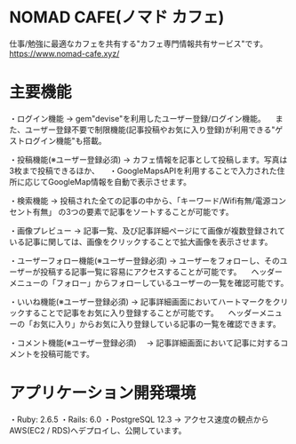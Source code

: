 # NOMAD CAFE(ノマド カフェ)
  仕事/勉強に最適なカフェを共有する"カフェ専門情報共有サービス"です。
  <br>https://www.nomad-cafe.xyz/


# 主要機能
・ログイン機能
 → gem"devise"を利用したユーザー登録/ログイン機能。
 　また、ユーザー登録不要で制限機能(記事投稿やお気に入り登録)が利用できる"ゲストログイン機能"も搭載。

・投稿機能(※ユーザー登録必須)
 → カフェ情報を記事として投稿します。写真は3枚まで投稿できるほか、
 　・GoogleMapsAPIを利用することで入力された住所に応じてGoogleMap情報を自動で表示させます。 
  
・検索機能
 → 投稿された全ての記事の中から、「キーワード/Wifi有無/電源コンセント有無」 の3つの要素で記事をソートすることが可能です。

・画像プレビュー
 → 記事一覧、及び記事詳細ページにて画像が複数登録されている記事に関しては、画像をクリックすることで拡大画像を表示させます。
 
・ユーザーフォロー機能(※ユーザー登録必須)
 → ユーザーをフォローし、そのユーザーが投稿する記事一覧に容易にアクセスすることが可能です。
 　ヘッダーメニューの「フォロー」からフォローしているユーザーの一覧を確認可能です。
  
・いいね機能(※ユーザー登録必須)
 → 記事詳細画面においてハートマークをクリックすることで記事をお気に入り登録することが可能です。
 　ヘッダーメニューの「お気に入り」からお気に入り登録している記事の一覧を確認できます。
  
・コメント機能(※ユーザー登録必須)
　→ 記事詳細画面において記事に対するコメントを投稿可能です。
 
# アプリケーション開発環境
・Ruby: 2.6.5
・Rails: 6.0
・PostgreSQL 12.3
→ アクセス速度の観点からAWS(EC2 / RDS)へデプロイし、公開しています。


